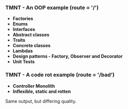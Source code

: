 ### TMNT - An OOP example (route = '/')
- **Factories**
- **Enums**
- **Interfaces**
- **Abstract classes**
- **Traits**
- **Concrete classes**
- **Lambdas**
- **Design patterns - Factory, Observer and Decorator**
- **Unit Tests**

### TMNT - A code rot example (route = '/bad')

- **Controller Monolith**
- **Inflexible, static and rotten**


Same output, but differing quality.
